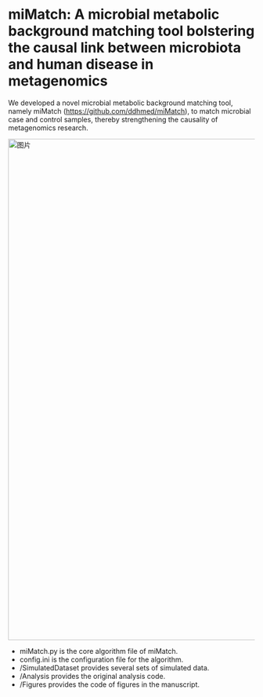 # miMatch: A microbial metabolic background matching tool bolstering the causal link between microbiota and human disease in metagenomics

We developed a novel microbial metabolic background matching tool, namely miMatch (https://github.com/ddhmed/miMatch), to match microbial case and control samples, thereby strengthening the causality of metagenomics research.

<img width="1023" alt="图片" src="https://user-images.githubusercontent.com/15136517/215239644-232227da-a44e-4441-abff-ce860674da11.png">


- miMatch.py is the core algorithm file of miMatch.
- config.ini is the configuration file for the algorithm.
- /SimulatedDataset provides several sets of simulated data.
- /Analysis provides the original analysis code.
- /Figures provides the code of figures in the manuscript.
